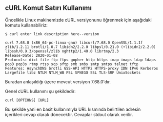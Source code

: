 ## cURL Komut Satırı Kullanımı

Öncelikle Linux makinemizde cURL versiyonunu öğrenmek için aşağıdaki komutu kullanabiliriz:

```
$ curl enter link description here--version

curl 7.68.0 (x86_64-pc-linux-gnu) libcurl/7.68.0 OpenSSL/1.1.1f zlib/1.2.11 brotli/1.0.7 libidn2/2.2.0 libpsl/0.21.0 (+libidn2/2.2.0) libssh/0.9.3/openssl/zlib nghttp2/1.40.0 librtmp/2.3
Release-Date: 2020-01-08
Protocols: dict file ftp ftps gopher http https imap imaps ldap ldaps pop3 pop3s rtmp rtsp scp sftp smb smbs smtp smtps telnet tftp 
Features: AsynchDNS brotli GSS-API HTTP2 HTTPS-proxy IDN IPv6 Kerberos Largefile libz NTLM NTLM_WB PSL SPNEGO SSL TLS-SRP UnixSockets
```

Buradan anlaşıldığı üzere mevcut versiyon 7.68.0'dır.



Genel cURL kullanımı şu şekildedir:

```
curl [OPTIONS] [URL]
```

Bu şekilde yani en basit kullanımıyla URL kısmında belirtilen adresin içerikleri cevap olarak dönecektir. Cevaplar stdout olarak verilir.

